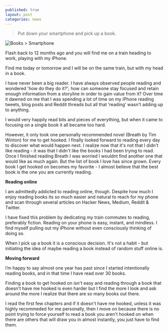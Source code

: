 ```yaml
---
published: true
layout: post
categories: news
---
```


>Put down your smartphone and pick up a book.

![Books > Smartphone](https://cloud.githubusercontent.com/assets/1730420/6816205/ff75186c-d2e3-11e4-9ed8-573f2d64e912.JPG)

Flash back to 12 months ago and you will find me on a train heading to work, playing with my iPhone.

Find me today or tomorrow and I will be on the same train, but with my head in a book.

I have never been a big reader. I have always observed people reading and wondered 'how do they do it?'; how can someone stay focused and retain enough information from a storyline in order to gain value from it?
Over time it dawned on me that I was spending a lot of time on my iPhone reading tweets, blog posts and Reddit threads but all that ‘reading’ wasn't adding up to anything.

I would very happily read bits and pieces of everything, but when it came to focusing on a single book it all became too hard.

However, it only took one personally recommended novel (Breath by Tim Winton) for me to get hooked. I finally looked forward to reading every day to discover what would happen next. I realize now that it's not that I didn't like reading - it was that I didn't like the books I had been trying to read.
Once I finished reading Breath I was worried I wouldnt find another one that would like as much again. But the list of book I love has since grown. Every book I get hooked on becomes my favorite - I almost believe that the best book is the one you are currently reading.
 
**Reading online**

I am admittedly addicted to reading online, though. Despite how much I enjoy reading books its so much easier and natural to reach for my phone and scan through several articles on Hacker News, Medium, Reddit & Twitter.

I have fixed this problem by dedicating my train commutes to reading, preferably fiction. Reading on your phone is easy, instant, and mindless. I find myself pulling out my iPhone without even consciously thinking of doing so.

When I pick up a book it is a conscious decision. It's not a habit - but initiating the idea of maybe reading a book instead of random stuff online is.
 
**Moving forward**

I’m happy to say almost one year has past since I started intentionally reading books, and in that time I have read over
30 books.

Finding a book to get hooked on isn't easy and reading through a book that doesn't have me hooked is even harder but I find the more I look and ask around the more I realize that there are so many books out there.

I read the first few chapters and if it doesn't have me hooked, unless it was highly recommeded for me personally, then I move on because there is no point trying to force yourself to read a book you aren't hooked on when there are others that will draw you in almost instantly, you just have to find them.